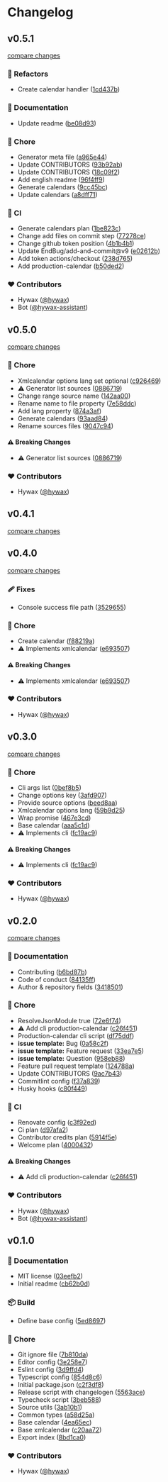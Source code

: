 # Changelog


## v0.5.1

[compare changes](https://github.com/hywax/production-calendar/compare/v0.5.0...v0.5.1)

### 💅 Refactors

- Create calendar handler ([1cd437b](https://github.com/hywax/production-calendar/commit/1cd437b))

### 📖 Documentation

- Update readme ([be08d93](https://github.com/hywax/production-calendar/commit/be08d93))

### 🏡 Chore

- Generator meta file ([a965e44](https://github.com/hywax/production-calendar/commit/a965e44))
- Update CONTRIBUTORS ([93b92ab](https://github.com/hywax/production-calendar/commit/93b92ab))
- Update CONTRIBUTORS ([18c09f2](https://github.com/hywax/production-calendar/commit/18c09f2))
- Add english readme ([96f4ff9](https://github.com/hywax/production-calendar/commit/96f4ff9))
- Generate calendars ([9cc45bc](https://github.com/hywax/production-calendar/commit/9cc45bc))
- Update calendars ([a8dff71](https://github.com/hywax/production-calendar/commit/a8dff71))

### 🤖 CI

- Generate calendars plan ([1be823c](https://github.com/hywax/production-calendar/commit/1be823c))
- Change add files on commit step ([77278ce](https://github.com/hywax/production-calendar/commit/77278ce))
- Change github token position ([4b1b4b1](https://github.com/hywax/production-calendar/commit/4b1b4b1))
- Update EndBug/add-and-commit@v9 ([e02612b](https://github.com/hywax/production-calendar/commit/e02612b))
- Add token actions/checkout ([238d765](https://github.com/hywax/production-calendar/commit/238d765))
- Add production-calendar ([b50ded2](https://github.com/hywax/production-calendar/commit/b50ded2))

### ❤️ Contributors

- Hywax ([@hywax](http://github.com/hywax))
- Bot ([@hywax-assistant](http://github.com/hywax-assistant))

## v0.5.0

[compare changes](https://github.com/hywax/production-calendar/compare/v0.4.1...v0.5.0)

### 🏡 Chore

- Xmlcalendar options lang set optional ([c926469](https://github.com/hywax/production-calendar/commit/c926469))
- ⚠️  Generator list sources ([0886719](https://github.com/hywax/production-calendar/commit/0886719))
- Change range source name ([142aa00](https://github.com/hywax/production-calendar/commit/142aa00))
- Rename name to file property ([7e58ddc](https://github.com/hywax/production-calendar/commit/7e58ddc))
- Add lang property ([874a3af](https://github.com/hywax/production-calendar/commit/874a3af))
- Generate calendars ([93aad84](https://github.com/hywax/production-calendar/commit/93aad84))
- Rename sources files ([9047c94](https://github.com/hywax/production-calendar/commit/9047c94))

#### ⚠️ Breaking Changes

- ⚠️  Generator list sources ([0886719](https://github.com/hywax/production-calendar/commit/0886719))

### ❤️ Contributors

- Hywax ([@hywax](http://github.com/hywax))

## v0.4.1

[compare changes](https://github.com/hywax/production-calendar/compare/v0.4.0...v0.4.1)

## v0.4.0

[compare changes](https://github.com/hywax/production-calendar/compare/v0.3.0...v0.4.0)

### 🩹 Fixes

- Console success file path ([3529655](https://github.com/hywax/production-calendar/commit/3529655))

### 🏡 Chore

- Create calendar ([f88219a](https://github.com/hywax/production-calendar/commit/f88219a))
- ⚠️  Implements xmlcalendar ([e693507](https://github.com/hywax/production-calendar/commit/e693507))

#### ⚠️ Breaking Changes

- ⚠️  Implements xmlcalendar ([e693507](https://github.com/hywax/production-calendar/commit/e693507))

### ❤️ Contributors

- Hywax ([@hywax](http://github.com/hywax))

## v0.3.0

[compare changes](https://github.com/hywax/production-calendar/compare/v0.2.0...v0.3.0)

### 🏡 Chore

- Cli args list ([0bef8b5](https://github.com/hywax/production-calendar/commit/0bef8b5))
- Change options key ([3afd907](https://github.com/hywax/production-calendar/commit/3afd907))
- Provide source options ([beed8aa](https://github.com/hywax/production-calendar/commit/beed8aa))
- Xmlcalendar options lang ([59b9d25](https://github.com/hywax/production-calendar/commit/59b9d25))
- Wrap promise ([467e3cd](https://github.com/hywax/production-calendar/commit/467e3cd))
- Base calendar ([aaa5c1d](https://github.com/hywax/production-calendar/commit/aaa5c1d))
- ⚠️  Implements cli ([fc19ac9](https://github.com/hywax/production-calendar/commit/fc19ac9))

#### ⚠️ Breaking Changes

- ⚠️  Implements cli ([fc19ac9](https://github.com/hywax/production-calendar/commit/fc19ac9))

### ❤️ Contributors

- Hywax ([@hywax](http://github.com/hywax))

## v0.2.0

[compare changes](https://github.com/hywax/production-calendar/compare/v0.1.0...v0.2.0)

### 📖 Documentation

- Contributing ([b6bd87b](https://github.com/hywax/production-calendar/commit/b6bd87b))
- Code of conduct ([84135ff](https://github.com/hywax/production-calendar/commit/84135ff))
- Author & repository fields ([3418501](https://github.com/hywax/production-calendar/commit/3418501))

### 🏡 Chore

- ResolveJsonModule true ([72e6f74](https://github.com/hywax/production-calendar/commit/72e6f74))
- ⚠️  Add cli production-calendar ([c26f451](https://github.com/hywax/production-calendar/commit/c26f451))
- Production-calendar cli script ([df75ddf](https://github.com/hywax/production-calendar/commit/df75ddf))
- **issue template:** Bug ([0a58c2f](https://github.com/hywax/production-calendar/commit/0a58c2f))
- **issue template:** Feature request ([33ea7e5](https://github.com/hywax/production-calendar/commit/33ea7e5))
- **issue template:** Question ([958eb88](https://github.com/hywax/production-calendar/commit/958eb88))
- Feature pull request template ([124788a](https://github.com/hywax/production-calendar/commit/124788a))
- Update CONTRIBUTORS ([9ac7b43](https://github.com/hywax/production-calendar/commit/9ac7b43))
- Commitlint config ([f37a839](https://github.com/hywax/production-calendar/commit/f37a839))
- Husky hooks ([c80f449](https://github.com/hywax/production-calendar/commit/c80f449))

### 🤖 CI

- Renovate config ([c3f92ed](https://github.com/hywax/production-calendar/commit/c3f92ed))
- Ci plan ([d97afa2](https://github.com/hywax/production-calendar/commit/d97afa2))
- Contributor credits plan ([5914f5e](https://github.com/hywax/production-calendar/commit/5914f5e))
- Welcome plan ([4000432](https://github.com/hywax/production-calendar/commit/4000432))

#### ⚠️ Breaking Changes

- ⚠️  Add cli production-calendar ([c26f451](https://github.com/hywax/production-calendar/commit/c26f451))

### ❤️ Contributors

- Hywax ([@hywax](http://github.com/hywax))
- Bot ([@hywax-assistant](http://github.com/hywax-assistant))

## v0.1.0


### 📖 Documentation

- MIT license ([03eefb2](https://github.com/hywax/production-calendar/commit/03eefb2))
- Initial readme ([cb62b0d](https://github.com/hywax/production-calendar/commit/cb62b0d))

### 📦 Build

- Define base config ([5ed8697](https://github.com/hywax/production-calendar/commit/5ed8697))

### 🏡 Chore

- Git ignore file ([7b810da](https://github.com/hywax/production-calendar/commit/7b810da))
- Editor config ([3e258e7](https://github.com/hywax/production-calendar/commit/3e258e7))
- Eslint config ([3d9ffd4](https://github.com/hywax/production-calendar/commit/3d9ffd4))
- Typescript config ([854d8c6](https://github.com/hywax/production-calendar/commit/854d8c6))
- Initial package.json ([c2f3df8](https://github.com/hywax/production-calendar/commit/c2f3df8))
- Release script with changelogen ([5563ace](https://github.com/hywax/production-calendar/commit/5563ace))
- Typecheck script ([3beb588](https://github.com/hywax/production-calendar/commit/3beb588))
- Source utils ([3ab10b1](https://github.com/hywax/production-calendar/commit/3ab10b1))
- Common types ([a58d25a](https://github.com/hywax/production-calendar/commit/a58d25a))
- Base calendar ([4ea65ec](https://github.com/hywax/production-calendar/commit/4ea65ec))
- Base xmlcalendar ([c20aa72](https://github.com/hywax/production-calendar/commit/c20aa72))
- Export index ([8bd1ca0](https://github.com/hywax/production-calendar/commit/8bd1ca0))

### ❤️ Contributors

- Hywax ([@hywax](http://github.com/hywax))

